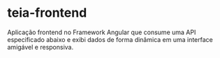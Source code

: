 # teia-frontend
Aplicação frontend no Framework Angular que consume uma API especificado abaixo e exibi dados de forma dinâmica em uma interface amigável e responsiva. 
